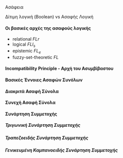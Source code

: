 Ασάφεια

Δίτιμη λογική (Boolean) vs Ασαφής Λογική

#### Οι βασικές αρχές της ασαφούς λογικής
- relational $FLr$
- logical $FLl_s$
- epistemic $FL_e$
- fuzzy-set-theoretic $FL$


#### Incompatibility Principle - Αρχή του Ασυμβίβαστου

#### Βασικές Έννοιες Ασαφών Συνόλων

#### Διακριτά Ασαφή Σύνολα

#### Συνεχή Ασαφή Σύνολα

#### Συνάρτηση Συμμετοχής
##### Τριγωνική Συνάρτηση Συμμετοχής

##### Τραπεζοειδής Συνάρτηση Συμμετοχής

##### Γενικευμένη Καμπανοειδής Συνάρτηση Συμμετοχής
